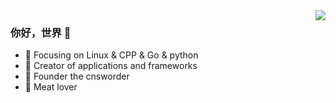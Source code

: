 <img align="right" src="https://github-readme-stats.vercel.app/api?username=onevcat&show_icons=true&icon_color=CE1D2D&text_color=718096&bg_color=ffffff&hide_title=true" />

### 你好，世界 👋

- :orange_book: Focusing on Linux & CPP & Go & python
- :hammer: Creator of applications and frameworks
- :ram: Founder the cnsworder
- :meat_on_bone: Meat lover
